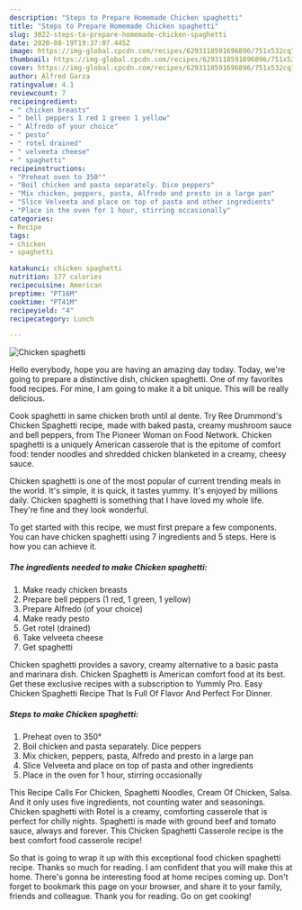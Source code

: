 ```yaml
---
description: "Steps to Prepare Homemade Chicken spaghetti"
title: "Steps to Prepare Homemade Chicken spaghetti"
slug: 3022-steps-to-prepare-homemade-chicken-spaghetti
date: 2020-08-19T19:37:07.445Z
image: https://img-global.cpcdn.com/recipes/6293118591696896/751x532cq70/chicken-spaghetti-recipe-main-photo.jpg
thumbnail: https://img-global.cpcdn.com/recipes/6293118591696896/751x532cq70/chicken-spaghetti-recipe-main-photo.jpg
cover: https://img-global.cpcdn.com/recipes/6293118591696896/751x532cq70/chicken-spaghetti-recipe-main-photo.jpg
author: Alfred Garza
ratingvalue: 4.1
reviewcount: 7
recipeingredient:
- " chicken breasts"
- " bell peppers 1 red 1 green 1 yellow"
- " Alfredo of your choice"
- " pesto"
- " rotel drained"
- " velveeta cheese"
- " spaghetti"
recipeinstructions:
- "Preheat oven to 350°"
- "Boil chicken and pasta separately. Dice peppers"
- "Mix chicken, peppers, pasta, Alfredo and presto in a large pan"
- "Slice Velveeta and place on top of pasta and other ingredients"
- "Place in the oven for 1 hour, stirring occasionally"
categories:
- Recipe
tags:
- chicken
- spaghetti

katakunci: chicken spaghetti 
nutrition: 177 calories
recipecuisine: American
preptime: "PT16M"
cooktime: "PT41M"
recipeyield: "4"
recipecategory: Lunch

---
```



![Chicken spaghetti](https://img-global.cpcdn.com/recipes/6293118591696896/751x532cq70/chicken-spaghetti-recipe-main-photo.jpg)

Hello everybody, hope you are having an amazing day today. Today, we're going to prepare a distinctive dish, chicken spaghetti. One of my favorites food recipes. For mine, I am going to make it a bit unique. This will be really delicious.

Cook spaghetti in same chicken broth until al dente. Try Ree Drummond&#39;s Chicken Spaghetti recipe, made with baked pasta, creamy mushroom sauce and bell peppers, from The Pioneer Woman on Food Network. Chicken spaghetti is a uniquely American casserole that is the epitome of comfort food: tender noodles and shredded chicken blanketed in a creamy, cheesy sauce.

Chicken spaghetti is one of the most popular of current trending meals in the world. It's simple, it is quick, it tastes yummy. It's enjoyed by millions daily. Chicken spaghetti is something that I have loved my whole life. They're fine and they look wonderful.


To get started with this recipe, we must first prepare a few components. You can have chicken spaghetti using 7 ingredients and 5 steps. Here is how you can achieve it.

<!--inarticleads1-->

##### The ingredients needed to make Chicken spaghetti:

1. Make ready  chicken breasts
1. Prepare  bell peppers (1 red, 1 green, 1 yellow)
1. Prepare  Alfredo (of your choice)
1. Make ready  pesto
1. Get  rotel (drained)
1. Take  velveeta cheese
1. Get  spaghetti


Chicken spaghetti provides a savory, creamy alternative to a basic pasta and marinara dish. Chicken Spaghetti is American comfort food at its best. Get these exclusive recipes with a subscription to Yummly Pro. Easy Chicken Spaghetti Recipe That Is Full Of Flavor And Perfect For Dinner. 

<!--inarticleads2-->

##### Steps to make Chicken spaghetti:

1. Preheat oven to 350°
1. Boil chicken and pasta separately. Dice peppers
1. Mix chicken, peppers, pasta, Alfredo and presto in a large pan
1. Slice Velveeta and place on top of pasta and other ingredients
1. Place in the oven for 1 hour, stirring occasionally


This Recipe Calls For Chicken, Spaghetti Noodles, Cream Of Chicken, Salsa. And it only uses five ingredients, not counting water and seasonings. Chicken spaghetti with Rotel is a creamy, comforting casserole that is perfect for chilly nights. Spaghetti is made with ground beef and tomato sauce, always and forever. This Chicken Spaghetti Casserole recipe is the best comfort food casserole recipe! 

So that is going to wrap it up with this exceptional food chicken spaghetti recipe. Thanks so much for reading. I am confident that you will make this at home. There's gonna be interesting food at home recipes coming up. Don't forget to bookmark this page on your browser, and share it to your family, friends and colleague. Thank you for reading. Go on get cooking!
